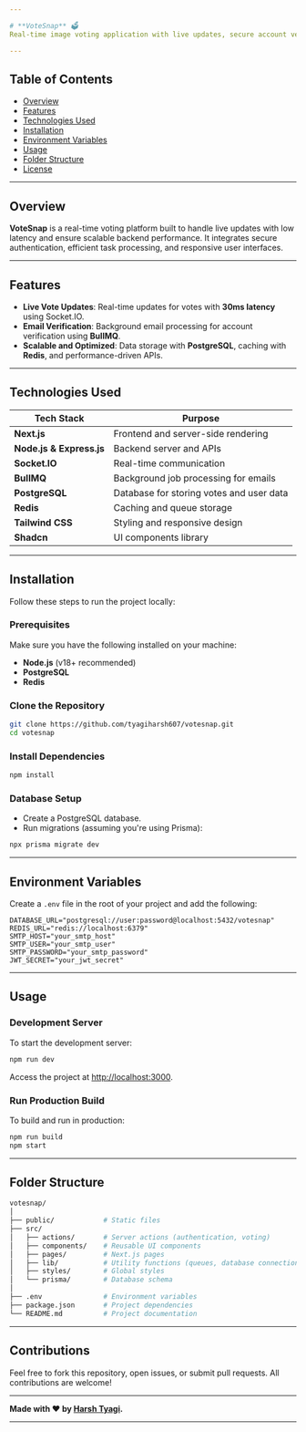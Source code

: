 ```yaml
---

# **VoteSnap** 🗳️  
Real-time image voting application with live updates, secure account verification, and optimized backend performance.

---
```


## **Table of Contents**  
- [Overview](#overview)  
- [Features](#features)  
- [Technologies Used](#technologies-used)  
- [Installation](#installation)  
- [Environment Variables](#environment-variables)  
- [Usage](#usage)  
- [Folder Structure](#folder-structure)  
- [License](#license)  

---

## **Overview**  
**VoteSnap** is a real-time voting platform built to handle live updates with low latency and ensure scalable backend performance. It integrates secure authentication, efficient task processing, and responsive user interfaces.

---

## **Features**  
- **Live Vote Updates**: Real-time updates for votes with **30ms latency** using Socket.IO.  
- **Email Verification**: Background email processing for account verification using **BullMQ**.  
- **Scalable and Optimized**: Data storage with **PostgreSQL**, caching with **Redis**, and performance-driven APIs.  

---

## **Technologies Used**  
| **Tech Stack**           | **Purpose**                                |  
|--------------------------|-------------------------------------------|  
| **Next.js**              | Frontend and server-side rendering        |  
| **Node.js & Express.js** | Backend server and APIs                   |  
| **Socket.IO**            | Real-time communication                   |  
| **BullMQ**               | Background job processing for emails      |  
| **PostgreSQL**           | Database for storing votes and user data  |  
| **Redis**                | Caching and queue storage                 |  
| **Tailwind CSS**         | Styling and responsive design             |  
| **Shadcn**               | UI components library                     |  

---

## **Installation**  

Follow these steps to run the project locally:

### **Prerequisites**  
Make sure you have the following installed on your machine:  
- **Node.js** (v18+ recommended)  
- **PostgreSQL**  
- **Redis**  

### **Clone the Repository**  
```bash
git clone https://github.com/tyagiharsh607/votesnap.git
cd votesnap
```

### **Install Dependencies**  
```bash
npm install
```

### **Database Setup**  
- Create a PostgreSQL database.  
- Run migrations (assuming you're using Prisma):  
```bash
npx prisma migrate dev
```

---

## **Environment Variables**  

Create a `.env` file in the root of your project and add the following:  
```env
DATABASE_URL="postgresql://user:password@localhost:5432/votesnap"  
REDIS_URL="redis://localhost:6379"  
SMTP_HOST="your_smtp_host"  
SMTP_USER="your_smtp_user"  
SMTP_PASSWORD="your_smtp_password"  
JWT_SECRET="your_jwt_secret"  
```

---

## **Usage**  

### **Development Server**  
To start the development server:  
```bash
npm run dev
```
Access the project at [http://localhost:3000](http://localhost:3000).

### **Run Production Build**  
To build and run in production:  
```bash
npm run build
npm start
```

---

## **Folder Structure**  
```bash
votesnap/
│
├── public/            # Static files  
├── src/  
│   ├── actions/       # Server actions (authentication, voting)  
│   ├── components/    # Reusable UI components  
│   ├── pages/         # Next.js pages  
│   ├── lib/           # Utility functions (queues, database connections)  
│   ├── styles/        # Global styles  
│   └── prisma/        # Database schema  
│
├── .env               # Environment variables  
├── package.json       # Project dependencies  
└── README.md          # Project documentation  
```


---

## **Contributions**  
Feel free to fork this repository, open issues, or submit pull requests. All contributions are welcome!

---

**Made with ❤️ by [Harsh Tyagi](https://github.com/tyagiharsh607).**  

--- 

